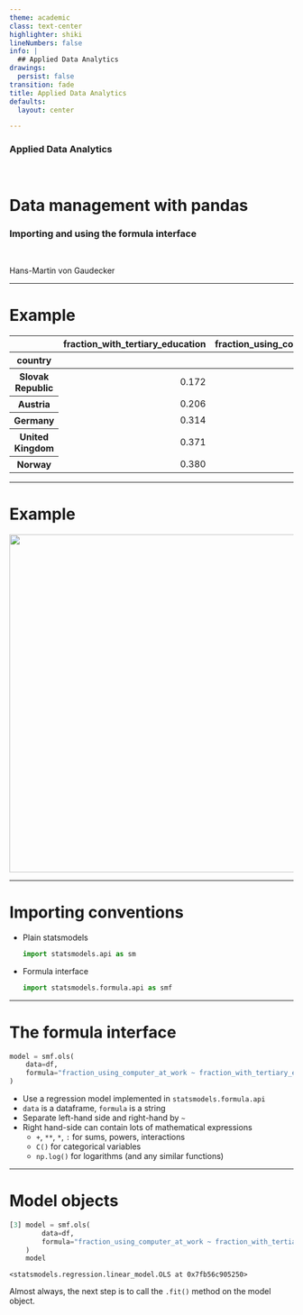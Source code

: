 ```yaml
---
theme: academic
class: text-center
highlighter: shiki
lineNumbers: false
info: |
  ## Applied Data Analytics
drawings:
  persist: false
transition: fade
title: Applied Data Analytics
defaults:
  layout: center

---
```


### Applied Data Analytics

<br>

# Data management with pandas

### Importing and using the formula interface

<br>


Hans-Martin von Gaudecker

---

# Example

<table class="dataframe">
  <thead>
    <tr style="text-align: right;">
      <th></th>
      <th>fraction_with_tertiary_education</th>
      <th>fraction_using_computer_at_work</th>
    </tr>
    <tr>
      <th>country</th>
      <th></th>
      <th></th>
    </tr>
  </thead>
  <tbody>
    <tr>
      <th>Slovak Republic</th>
      <td style="text-align: right;">0.172</td>
      <td style="text-align: right;">0.534</td>
    </tr>
    <tr>
      <th>Austria</th>
      <td style="text-align: right;">0.206</td>
      <td style="text-align: right;">0.737</td>
    </tr>
    <tr>
      <th>Germany</th>
      <td style="text-align: right;">0.314</td>
      <td style="text-align: right;">0.712</td>
    </tr>
    <tr>
      <th>United Kingdom</th>
      <td style="text-align: right;">0.371</td>
      <td style="text-align: right;">0.754</td>
    </tr>
    <tr>
      <th>Norway</th>
      <td style="text-align: right;">0.380</td>
      <td style="text-align: right;">0.842</td>
    </tr>
  </tbody>
</table>


---

# Example

<img src="scatter-dark.svg" class="rounded" width="600">


---

# Importing conventions

- Plain statsmodels

  ```python
  import statsmodels.api as sm
  ```

- Formula interface

  ```python
  import statsmodels.formula.api as smf
  ```

---

# The formula interface

```python
model = smf.ols(
    data=df,
    formula="fraction_using_computer_at_work ~ fraction_with_tertiary_education",
)
```

- Use a regression model implemented in `statsmodels.formula.api`
- `data` is a dataframe, `formula` is a string
- Separate left-hand side and right-hand by `~`
- Right hand-side can contain lots of mathematical expressions
  - `+`, `**`, `*`, `:` for sums, powers, interactions
  - `C()` for categorical variables
  - `np.log()` for logarithms (and any similar functions)

---

# Model objects

```python
[3] model = smf.ols(
        data=df,
        formula="fraction_using_computer_at_work ~ fraction_with_tertiary_education",
    )
    model
```
```text
<statsmodels.regression.linear_model.OLS at 0x7fb56c905250>
```

Almost always, the next step is to call the `.fit()` method on the model object.
